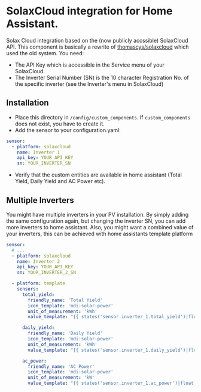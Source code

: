 # SolaxCloud integration for Home Assistant.

Solax Cloud integration based on the (now publicly accssible) SolaxCloud API.
This component is basically a rewrite of [thomascys/solaxcloud](https://github.com/thomascys/solaxcloud) which used the old system.
You need:

- The API Key which is accessible in the Service menu of your SolaxCloud.
- The Inverter Serial Number (SN) is the 10 character Registration No. of the
  specific inverter (see the Inverter's menu in SolaxCloud)

## Installation

- Place this directory in `/config/custom_components`. If `custom_components`
  does not exist, you have to create it.
- Add the sensor to your configuration.yaml:
```yaml
sensor:
  - platform: solaxcloud
    name: Inverter 1
    api_key: YOUR_API_KEY
    sn: YOUR_INVERTER_SN
```
- Verify that the custom entities are available in home assistant (Total Yield,
  Daily Yield and AC Power etc).

## Multiple Inverters

You might have multiple inverters in your PV installation. By simply adding the
same configuration again, but changing the inverter SN, you can add more
inverters to home assistant. Also, you might want a combined value of your
inverters, this can be achieved with home assistants template platform

```yaml
sensor:
  # ...
  - platform: solaxcloud
    name: Inverter 2
    api_key: YOUR_API_KEY
    sn: YOUR_INVERTER_2_SN

  - platform: template
    sensors:
      total_yield:
        friendly_name: 'Total Yield'
        icon_template: 'mdi:solar-power'
        unit_of_measurement: 'kWh'
        value_template: "{{ states('sensor.inverter_1.total_yield')|float + states('sensor.inverter_2.total_yield')|float }}"

      daily_yield:
        friendly_name: 'Daily Yield'
        icon_template: 'mdi:solar-power'
        unit_of_measurement: 'kWh'
        value_template: "{{ states('sensor.inverter_1.daily_yield')|float + states('sensor.inverter_2.daily_yield')|float }}"

      ac_power:
        friendly_name: 'AC Power'
        icon_template: 'mdi:solar-power'
        unit_of_measurement: 'kW'
        value_template: "{{ states('sensor.inverter_1.ac_power')|float + states('sensor.inverter_2.ac_power')|float }}"
```
